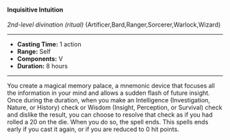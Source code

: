 #### Inquisitive Intuition
*2nd-level divination* *(ritual)* (Artificer,Bard,Ranger,Sorcerer,Warlock,Wizard)
___
- **Casting Time:** 1 action
- **Range:** Self
- **Components:** V
- **Duration:** 8 hours
---
You create a magical memory palace, a mnemonic device that focuses all the information in your mind and allows a sudden flash of future insight. Once during the duration, when you make an Intelligence (Investigation, Nature, or History) check or Wisdom (Insight, Perception, or Survival) check and dislike the result, you can choose to resolve that check as if you had rolled a 20 on the die. When you do so, the spell ends. This spells ends early if you cast it again, or if you are reduced to 0 hit points.
